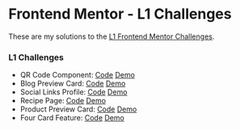 # Frontend Mentor - L1 Challenges

These are my solutions to the [L1 Frontend Mentor Challenges](https://www.frontendmentor.io/challenges).

### L1 Challenges

- QR Code Component: [Code](https://github.com/nsgiles/frontend-mentor-l1/tree/main/qr-code-component) [Demo](https://nsgiles.github.io/frontend-mentor-l1/qr-code-component)
- Blog Preview Card: [Code](https://github.com/nsgiles/frontend-mentor-l1/tree/main/blog-preview-card) [Demo](https://nsgiles.github.io/frontend-mentor-l1/blog-preview-card/)
- Social Links Profile: [Code](https://github.com/nsgiles/frontend-mentor-l1/tree/main/social-links-profile) [Demo](https://nsgiles.github.io/frontend-mentor-l1/social-links-profile/)
- Recipe Page: [Code](https://github.com/nsgiles/frontend-mentor-l1/tree/main/recipe-page) [Demo](https://nsgiles.github.io/frontend-mentor-l1/recipe-page/)
- Product Preview Card: [Code](https://github.com/nsgiles/frontend-mentor-l1/tree/main/product-preview-card) [Demo](https://nsgiles.github.io/frontend-mentor-l1/product-preview-card/)
- Four Card Feature: [Code](https://github.com/nsgiles/frontend-mentor-l1/tree/main/four-card-feature) [Demo](https://nsgiles.github.io/frontend-mentor-l1/four-card-feature/)
